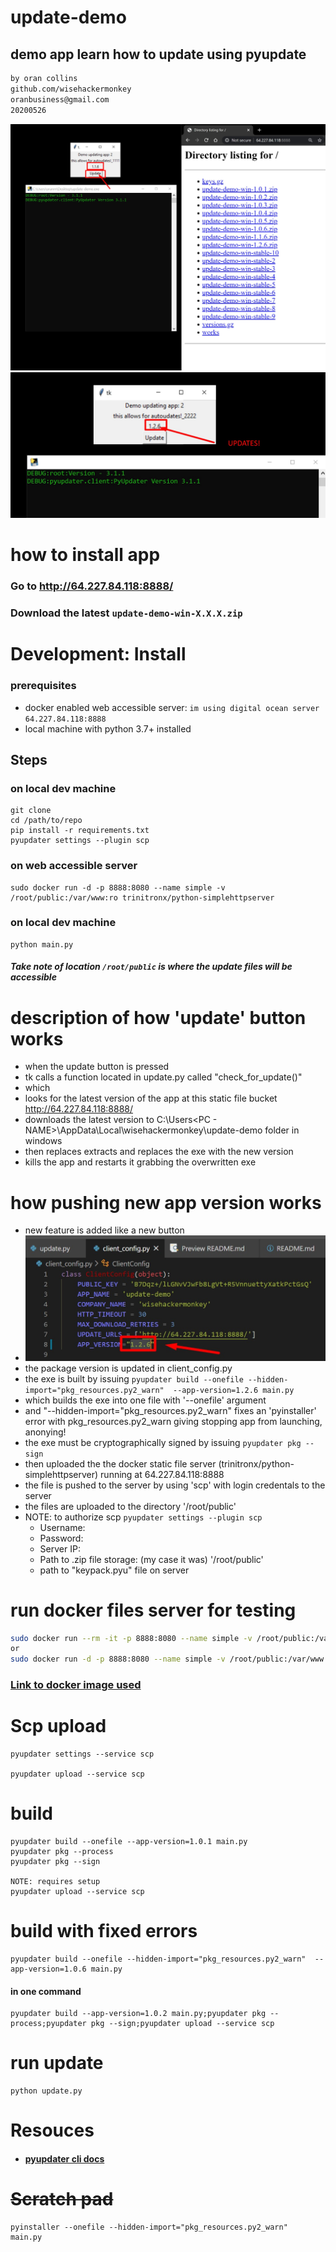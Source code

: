 # update-demo
## demo app learn how to update using pyupdate
```bash
by oran collins
github.com/wisehackermonkey
oranbusiness@gmail.com
20200526
```
![Screenshot_1](/assets/Screenshot_1.jpg)
![Screenshot_2](/assets/Screenshot_2.jpg)



# how to install app
### Go to http://64.227.84.118:8888/ 
### Download the latest `update-demo-win-X.X.X.zip`


# Development: Install
### prerequisites
- docker enabled web accessible server:  `im using digital ocean server 64.227.84.118:8888`
- local machine with python 3.7+ installed
## Steps
### on local dev machine
```
git clone 
cd /path/to/repo
pip install -r requirements.txt
pyupdater settings --plugin scp
```
### on web accessible server
```
sudo docker run -d -p 8888:8080 --name simple -v /root/public:/var/www:ro trinitronx/python-simplehttpserver
```
### on local dev machine
```
python main.py
```


##### Take note of location `/root/public` is where the update files will be accessible 


# description of how 'update' button works

- when the update button is pressed
- tk calls a function located in update.py called "check_for_update()"
- which 
- looks for the latest version of the app at this static file bucket http://64.227.84.118:8888/ 
- downloads the latest version to C:\Users\<PC - NAME>\AppData\Local\wisehackermonkey\update-demo folder in windows
- then replaces extracts and replaces the exe with the new version
- kills the app and restarts it grabbing the overwritten exe

# how pushing new app version works

- new feature is added like a new button
- ![](/assets/Screenshot_3.jpg) 
- the package version is updated in client_config.py
- the exe is built by issuing `pyupdater build --onefile --hidden-import="pkg_resources.py2_warn"  --app-version=1.2.6 main.py` 
 - which builds the exe into one file with '--onefile' argument 
 - and "--hidden-import="pkg_resources.py2_warn" fixes an 'pyinstaller' error with pkg_resources.py2_warn giving stopping app from launching, anonying!
- the exe must be cryptographically signed by issuing `pyupdater pkg --sign`
- then uploaded the the docker static file server  (trinitronx/python-simplehttpserver) running at 64.227.84.118:8888
 - the file is pushed to the server by using 'scp' with login credentals to the server
 - the files are uploaded to the directory '/root/public' 
 - NOTE: to authorize scp `pyupdater settings --plugin scp`
   - Username: <required>
   - Password: <required>
   - Server IP: <required>
   - Path to .zip file storage: (my case it was) '/root/public' 
   - path to "keypack.pyu" file on server


# run docker files server for testing
```bash
sudo docker run --rm -it -p 8888:8080 --name simple -v /root/public:/var/www:ro trinitronx/python-simplehttpserver
or
sudo docker run -d -p 8888:8080 --name simple -v /root/public:/var/www:ro trinitronx/python-simplehttpserver

```

### [Link to docker image used](https://hub.docker.com/r/trinitronx/python-simplehttpserver)

# Scp upload 
```
pyupdater settings --service scp

pyupdater upload --service scp
```

# build
```
pyupdater build --onefile --app-version=1.0.1 main.py
pyupdater pkg --process
pyupdater pkg --sign

NOTE: requires setup
pyupdater upload --service scp

```
# build with fixed errors
```
pyupdater build --onefile --hidden-import="pkg_resources.py2_warn"  --app-version=1.0.6 main.py
```
#### in one command
```
pyupdater build --app-version=1.0.2 main.py;pyupdater pkg --process;pyupdater pkg --sign;pyupdater upload --service scp
```

# run update
```
python update.py
```
# Resouces
- #### [ pyupdater cli docs](https://www.pyupdater.org/usage-cli/)



# ~~Scratch pad~~
```
pyinstaller --onefile --hidden-import="pkg_resources.py2_warn"  main.py
```